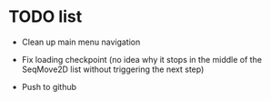 # TODO list

* Clean up main menu navigation
* Fix loading checkpoint (no idea why it stops in the middle of the SeqMove2D list without triggering the next step)

* Push to github
